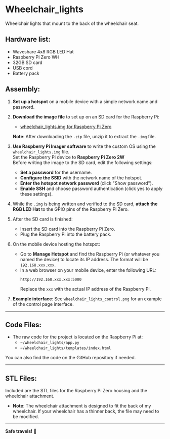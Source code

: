# Wheelchair_lights  
Wheelchair lights that mount to the back of the wheelchair seat.

## Hardware list:
- Waveshare 4x8 RGB LED Hat
- Raspberry Pi Zero WH
- 32GB SD card
- USB cord
- Battery pack

## Assembly:

1. **Set up a hotspot** on a mobile device with a simple network name and password.

2. **Download the image file** to set up on an SD card for the Raspberry Pi:
   - [wheelchair_lights.img for Raspberry Pi Zero](https://mega.nz/file/jCJCXb6D#yqctBnDldJoIEpaP_x5YnqObicx_L_UAUbxd3iVq6C8)
   
   **Note**: After downloading the `.zip` file, unzip it to extract the `.img` file.

3. **Use Raspberry Pi Imager software** to write the custom OS using the `wheelchair_lights.img` file.  
   Set the Raspberry Pi device to **Raspberry Pi Zero 2W**  
   Before writing the image to the SD card, edit the following settings:
   - **Set a password** for the username.
   - **Configure the SSID** with the network name of the hotspot.
   - **Enter the hotspot network password** (click "Show password").
   - **Enable SSH** and choose password authentication (click yes to apply these settings).

4. While the `.img` is being written and verified to the SD card, **attach the RGB LED Hat** to the GPIO pins of the Raspberry Pi Zero.

5. After the SD card is finished:
   - Insert the SD card into the Raspberry Pi Zero.
   - Plug the Raspberry Pi into the battery pack.

6. On the mobile device hosting the hotspot:
   - Go to **Manage Hotspot** and find the Raspberry Pi (or whatever you named the device) to locate its IP address. The format will be `192.168.xxx.xxx`.
   - In a web browser on your mobile device, enter the following URL:
     ```
     http://192.168.xxx.xxx:5000
     ```
     Replace the `xxx` with the actual IP address of the Raspberry Pi.

7. **Example interface**: See `wheelchair_lights_control.png` for an example of the control page interface.

---

## Code Files:
- The raw code for the project is located on the Raspberry Pi at:
  - `~/wheelchair_lights/app.py`
  - `~/wheelchair_lights/templates/index.html`
  
You can also find the code on the GitHub repository if needed.

---

## STL Files:
Included are the STL files for the Raspberry Pi Zero housing and the wheelchair attachment.
- **Note**: The wheelchair attachment is designed to fit the back of my wheelchair. If your wheelchair has a thinner back, the file may need to be modified.

---

**Safe travels!** 🌟
